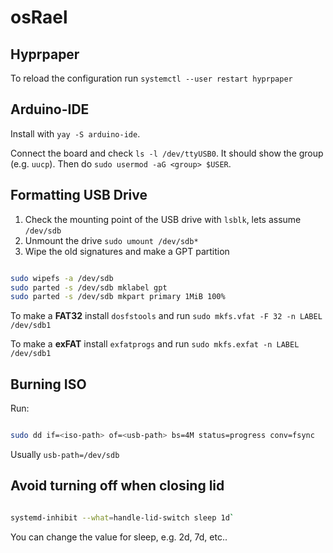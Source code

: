 # osRael

## Hyprpaper

To reload the configuration run `systemctl --user restart hyprpaper`

## Arduino-IDE

Install with `yay -S arduino-ide`.

Connect the board and check `ls -l /dev/ttyUSB0`. It should show the group (e.g. `uucp`). Then do `sudo usermod -aG <group> $USER`.

## Formatting USB Drive

1. Check the mounting point of the USB drive with `lsblk`, lets assume `/dev/sdb`
1. Unmount the drive `sudo umount /dev/sdb*`
1. Wipe the old signatures and make a GPT partition

```bash

sudo wipefs -a /dev/sdb
sudo parted -s /dev/sdb mklabel gpt
sudo parted -s /dev/sdb mkpart primary 1MiB 100%

```

To make a **FAT32** install `dosfstools` and run `sudo mkfs.vfat -F 32 -n LABEL /dev/sdb1`

To make a **exFAT** install `exfatprogs` and run `sudo mkfs.exfat -n LABEL /dev/sdb1`

## Burning ISO

Run:

```bash

sudo dd if=<iso-path> of=<usb-path> bs=4M status=progress conv=fsync

```

Usually `usb-path=/dev/sdb`

## Avoid turning off when closing lid

```bash

systemd-inhibit --what=handle-lid-switch sleep 1d`

```

You can change the value for sleep, e.g. 2d, 7d, etc..
